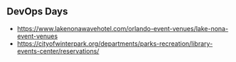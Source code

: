 ## DevOps Days
- https://www.lakenonawavehotel.com/orlando-event-venues/lake-nona-event-venues
- https://cityofwinterpark.org/departments/parks-recreation/library-events-center/reservations/